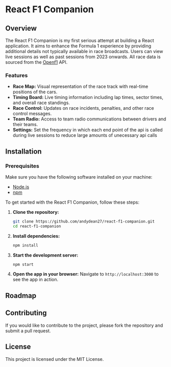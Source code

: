 # React F1 Companion

## Overview
The React F1 Companion is my first serious attempt at building a React application. It aims to enhance the Formula 1 experience by providing additional details not typically available in race broadcasts. Users can view live sessions as well as past sessions from 2023 onwards. All race data is sourced from the [Openf1](https://openf1.org/) API.

<!-- ![App Demo](./assets/app-demo.gif) -->

### Features

- **Race Map:** Visual representation of the race track with real-time positions of the cars.
- **Timing Board:** Live timing information including lap times, sector times, and overall race standings.
- **Race Control:** Updates on race incidents, penalties, and other race control messages.
- **Team Radio:** Access to team radio communications between drivers and their teams.
- **Settings:** Set the frequency in which each end point of the api is called during live sessions to reduce large amounts of unecessary api calls




## Installation

### Prerequisites

Make sure you have the following software installed on your machine:

- [Node.js](https://nodejs.org/)
- [npm](https://www.npmjs.com/) 

To get started with the React F1 Companion, follow these steps:

1. **Clone the repository:**
    ```bash
    git clone https://github.com/andydean27/react-f1-companion.git
    cd react-f1-companion
    ```

2. **Install dependencies:**
    ```bash
    npm install
    ```

3. **Start the development server:**
    ```bash
    npm start
    ```

4. **Open the app in your browser:**
    Navigate to `http://localhost:3000` to see the app in action.

## Roadmap

## Contributing
If you would like to contribute to the project, please fork the repository and submit a pull request.

## License
This project is licensed under the MIT License.